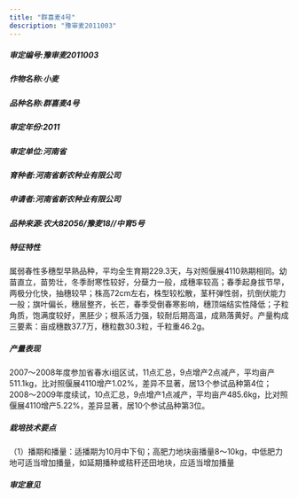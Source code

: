 ```yaml
---
title: "群喜麦4号"
description: "豫审麦2011003"
---
```

##### 审定编号:豫审麦2011003

##### 作物名称:小麦

##### 品种名称:群喜麦4号

##### 审定年份:2011

##### 审定单位:河南省

##### 育种者:河南省新农种业有限公司

##### 申请者:河南省新农种业有限公司

##### 品种来源:农大82056/豫麦18//中育5号

##### 特征特性
属弱春性多穗型早熟品种，平均全生育期229.3天，与对照偃展4110熟期相同。幼苗直立，苗势壮，冬季耐寒性较好，分蘖力一般，成穗率较高；春季起身拔节早，两极分化快，抽穗较早；株高72cm左右，株型较松散，茎秆弹性弱，抗倒伏能力一般；旗叶偏长，穗层整齐，长芒，春季受倒春寒影响，穗顶端结实性降低；子粒角质，饱满度较好，黑胚少；根系活力强，较耐后期高温，成熟落黄好。产量构成三要素：亩成穗数37.7万，穗粒数30.3粒，千粒重46.2g。

##### 产量表现
2007～2008年度参加省春水ⅰ组区试，11点汇总，9点增产2点减产，平均亩产511.1kg，比对照偃展4110增产1.02%，差异不显著，居13个参试品种第4位；2008～2009年度续试，10点汇总，9点增产1点减产，平均亩产485.6kg，比对照偃展4110增产5.22%，差异显著，居10个参试品种第3位。

##### 栽培技术要点
（1）播期和播量：适播期为10月中下旬；高肥力地块亩播量8～10kg，中低肥力地可适当增加播量，如延期播种或秸秆还田地块，应适当增加播量

##### 审定意见

